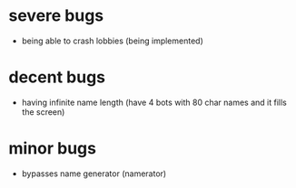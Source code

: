 # severe bugs
* being able to crash lobbies (being implemented)

# decent bugs
* having infinite name length (have 4 bots with 80 char names and it fills the screen)

# minor bugs
* bypasses name generator (namerator)
